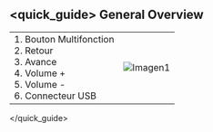 ## <quick_guide> General Overview
|  |  |
|:-------|:-------|
|1.	Bouton Multifonction <br> 2. Retour <br> 3.	Avance <br> 4.	Volume + <br> 5.	Volume -<br> 6.	 Connecteur USB|![Imagen1](http://static.energysistem.com/images/manuals/42229/53d0ea41893b3.jpg)|
</quick_guide>
